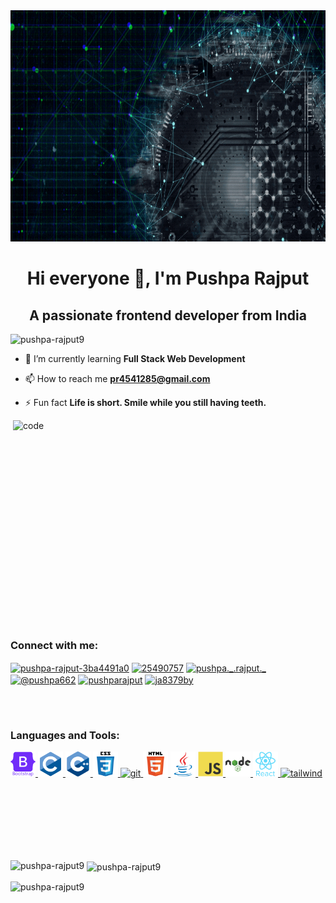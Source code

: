 <img align="centre" alt="code" width="1500px" height="370px"  src="var en liten, men svært anerkjent bedrift i hjertet av byen. De spesialiserte seg på skreddersydde dresser og elegante klær, kjent for sin uovertrufne kvalitet og håndverk. I over femti år hadde S.gif" />
<h1 align="center">Hi everyone 👋, I'm Pushpa Rajput</h1>
<h2 align="center">A passionate frontend developer from India</h2>


<p align="left"> <img src="https://komarev.com/ghpvc/?username=pushpa-rajput9&label=Profile%20views&color=0e75b6&style=flat" alt="pushpa-rajput9" /> </p>


- 🌱 I’m currently learning **Full Stack Web Development**

- 📫 How to reach me **pr4541285@gmail.com**

- ⚡ Fun fact **Life is short. Smile while you still having teeth.**

<img align="right" alt="code" width="500px" height="350px"  src="https://cdnb.artstation.com/p/assets/images/images/028/991/999/original/anna-havrylyukh-.gif?1596125112" />
<h3 align="left">Connect with me:</h3>

<p align="left">
<a href="https://linkedin.com/in/pushpa-rajput-3ba4491a0" target="_blank"><img align="center" src="https://raw.githubusercontent.com/rahuldkjain/github-profile-readme-generator/master/src/images/icons/Social/linked-in-alt.svg" alt="pushpa-rajput-3ba4491a0" height="30" width="40" /></a>
<a href="https://stackoverflow.com/users/25490757" target="_blank"><img align="center" src="https://raw.githubusercontent.com/rahuldkjain/github-profile-readme-generator/master/src/images/icons/Social/stack-overflow.svg" alt="25490757" height="30" width="40" /></a>
<a href="https://instagram.com/pushpa._.rajput._" target="_blank"><img align="center" src="https://raw.githubusercontent.com/rahuldkjain/github-profile-readme-generator/master/src/images/icons/Social/instagram.svg" alt="pushpa._.rajput._" height="30" width="40" /></a>
<a href="https://hashnode.com/@pushpa662" target="_blank"><img align="center" src="https://raw.githubusercontent.com/rahuldkjain/github-profile-readme-generator/master/src/images/icons/Social/hashnode.svg" alt="@pushpa662" height="30" width="40" /></a>
<a href="https://www.leetcode.com/pushparajput" target="_blank"><img align="center" src="https://raw.githubusercontent.com/rahuldkjain/github-profile-readme-generator/master/src/images/icons/Social/leet-code.svg" alt="pushparajput" height="30" width="40" /></a>
<a href="https://discord.gg/ja8379by" target="_blank"><img align="center" src="https://raw.githubusercontent.com/rahuldkjain/github-profile-readme-generator/master/src/images/icons/Social/discord.svg" alt="ja8379by" height="30" width="40" /></a>
</p>
<img  height="30" width=""/> 
<h3 align="left">Languages and Tools:</h3>
<p align="left"> <a href="https://getbootstrap.com" target="_blank" rel="noreferrer"> <img src="https://raw.githubusercontent.com/devicons/devicon/master/icons/bootstrap/bootstrap-plain-wordmark.svg" alt="bootstrap" width="40" height="40"/> </a> <a href="https://www.cprogramming.com/" target="_blank" rel="noreferrer"> <img src="https://raw.githubusercontent.com/devicons/devicon/master/icons/c/c-original.svg" alt="c" width="40" height="40"/> </a> <a href="https://www.w3schools.com/cpp/" target="_blank" rel="noreferrer"> <img src="https://raw.githubusercontent.com/devicons/devicon/master/icons/cplusplus/cplusplus-original.svg" alt="cplusplus" width="40" height="40"/> </a> <a href="https://www.w3schools.com/css/" target="_blank" rel="noreferrer"> <img src="https://raw.githubusercontent.com/devicons/devicon/master/icons/css3/css3-original-wordmark.svg" alt="css3" width="40" height="40"/> </a> <a href="https://git-scm.com/" target="_blank" rel="noreferrer"> <img src="https://www.vectorlogo.zone/logos/git-scm/git-scm-icon.svg" alt="git" width="40" height="40"/> </a> <a href="https://www.w3.org/html/" target="_blank" rel="noreferrer"> <img src="https://raw.githubusercontent.com/devicons/devicon/master/icons/html5/html5-original-wordmark.svg" alt="html5" width="40" height="40"/> </a> <a href="https://www.java.com" target="_blank" rel="noreferrer"> <img src="https://raw.githubusercontent.com/devicons/devicon/master/icons/java/java-original.svg" alt="java" width="40" height="40"/> </a> <a href="https://developer.mozilla.org/en-US/docs/Web/JavaScript" target="_blank" rel="noreferrer"> <img src="https://raw.githubusercontent.com/devicons/devicon/master/icons/javascript/javascript-original.svg" alt="javascript" width="40" height="40"/> </a> <a href="https://nodejs.org" target="_blank" rel="noreferrer"> <img src="https://raw.githubusercontent.com/devicons/devicon/master/icons/nodejs/nodejs-original-wordmark.svg" alt="nodejs" width="40" height="40"/> </a> <a href="https://reactjs.org/" target="_blank" rel="noreferrer"> <img src="https://raw.githubusercontent.com/devicons/devicon/master/icons/react/react-original-wordmark.svg" alt="react" width="40" height="40"/> </a> <a href="https://tailwindcss.com/" target="_blank" rel="noreferrer"> <img src="https://www.vectorlogo.zone/logos/tailwindcss/tailwindcss-icon.svg" alt="tailwind" width="40" height="40"/> </a> </p>
<img  height="100" width=""/> 
<!-- <p align="left"> <a href="https://github.com/ryo-ma/github-profile-trophy"><img src="https://github-profile-trophy.vercel.app/?username=pushpa-rajput9" alt="pushpa-rajput9" /></a> </p> -->

<p><img align="left" src="https://github-readme-stats.vercel.app/api/top-langs?username=pushpa-rajput9&show_icons=true&locale=en&layout=compact&theme=chartreuse-dark" alt="pushpa-rajput9" /></p>

<p>&nbsp;<img align="center" src="https://github-readme-stats.vercel.app/api?username=pushpa-rajput9&show_icons=true&locale=en&theme=dark&background=000000" alt="pushpa-rajput9" /></p>

<p><img align="center" src="https://github-readme-streak-stats.herokuapp.com/?user=pushpa-rajput9&theme=dark&background=000000" alt="pushpa-rajput9" /></p>
